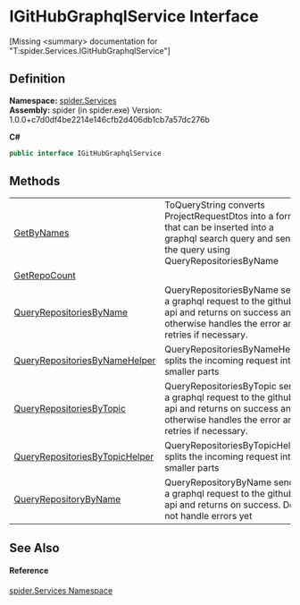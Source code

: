 # IGitHubGraphqlService Interface


\[Missing &lt;summary&gt; documentation for "T:spider.Services.IGitHubGraphqlService"\]



## Definition
**Namespace:** <a href="c6df77e0-28de-d4ed-9b46-1241a40828db">spider.Services</a>  
**Assembly:** spider (in spider.exe) Version: 1.0.0+c7d0df4be2214e146cfb2d406db1cb7a57dc276b

**C#**
``` C#
public interface IGitHubGraphqlService
```



## Methods
<table>
<tr>
<td><a href="c9cd78f9-7467-b675-5744-d6a079e924c1">GetByNames</a></td>
<td>ToQueryString converts ProjectRequestDtos into a format that can be inserted into a graphql search query and sends the query using QueryRepositoriesByName</td></tr>
<tr>
<td><a href="90d285c1-f6e7-3adf-f1cd-b28d4a2cc619">GetRepoCount</a></td>
<td> </td></tr>
<tr>
<td><a href="ac0f8c60-d4b5-e772-3f49-8caeb94a3f39">QueryRepositoriesByName</a></td>
<td>QueryRepositoriesByName sends a graphql request to the github api and returns on success and otherwise handles the error and retries if necessary.</td></tr>
<tr>
<td><a href="42815266-7f7e-e5ca-4dcf-ba72431256d9">QueryRepositoriesByNameHelper</a></td>
<td>QueryRepositoriesByNameHelper splits the incoming request into smaller parts</td></tr>
<tr>
<td><a href="3daa7bec-330a-21d7-64a0-1f55273c9b14">QueryRepositoriesByTopic</a></td>
<td>QueryRepositoriesByTopic sends a graphql request to the github api and returns on success and otherwise handles the error and retries if necessary.</td></tr>
<tr>
<td><a href="936d11ca-196b-b756-b029-19ca23bd4d9c">QueryRepositoriesByTopicHelper</a></td>
<td>QueryRepositoriesByTopicHelper splits the incoming request into smaller parts</td></tr>
<tr>
<td><a href="59477025-54a6-b1a8-4d18-18e2e158bf29">QueryRepositoryByName</a></td>
<td>QueryRepositoryByName sends a graphql request to the github api and returns on success. Does not handle errors yet</td></tr>
</table>

## See Also


#### Reference
<a href="c6df77e0-28de-d4ed-9b46-1241a40828db">spider.Services Namespace</a>  
